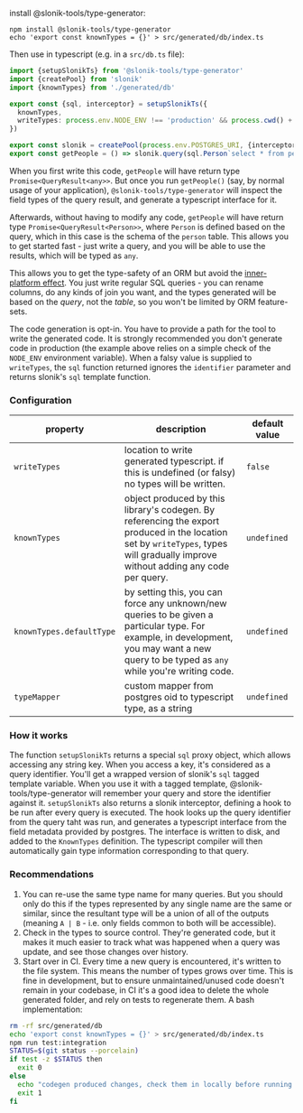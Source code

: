 install @slonik-tools/type-generator:

```cli
npm install @slonik-tools/type-generator
echo 'export const knownTypes = {}' > src/generated/db/index.ts
```

Then use in typescript (e.g. in a `src/db.ts` file):

```typescript
import {setupSlonikTs} from '@slonik-tools/type-generator'
import {createPool} from 'slonik'
import {knownTypes} from './generated/db'

export const {sql, interceptor} = setupSlonikTs({
  knownTypes,
  writeTypes: process.env.NODE_ENV !== 'production' && process.cwd() + '/src/generated/db',
})

export const slonik = createPool(process.env.POSTGRES_URI, {interceptors: [interceptor]})
export const getPeople = () => slonik.query(sql.Person`select * from person limit 2`)
```

When you first write this code, `getPeople` will have return type `Promise<QueryResult<any>>`.
But once you run `getPeople()` (say, by normal usage of your application), `@slonik-tools/type-generator` will inspect the field types of the query result, and generate a typescript interface for it.

Afterwards, without having to modify any code, `getPeople` will have return type `Promise<QueryResult<Person>>`, where `Person` is defined based on the query, which in this case is the schema of the `person` table. This allows you to get started fast - just write a query, and you will be able to use the results, which will be typed as `any`.

This allows you to get the type-safety of an ORM but avoid the [inner-platform effect](https://en.wikipedia.org/wiki/Inner-platform_effect). You just write regular SQL queries - you can rename columns, do any kinds of join you want, and the types generated will be based on the _query_, not the _table_, so you won't be limited by ORM feature-sets.

The code generation is opt-in. You have to provide a path for the tool to write the generated code. It is strongly recommended you don't generate code in production (the example above relies on a simple check of the `NODE_ENV` environment variable). When a falsy value is supplied to `writeTypes`, the `sql` function returned ignores the `identifier` parameter and returns slonik's `sql` template function.

### Configuration

| property | description | default value |
|--------|------------|-------------|
| `writeTypes` | location to write generated typescript. if this is undefined (or falsy) no types will be written. | `false` |
| `knownTypes` | object produced by this library's codegen. By referencing the export produced in the location set by `writeTypes`, types will gradually improve without adding any code per query. | `undefined` |
| `knownTypes.defaultType` | by setting this, you can force any unknown/new queries to be given a particular type. For example, in development, you may want a new query to be typed as `any` while you're writing code. | `undefined` |
| `typeMapper`  | custom mapper from postgres oid to typescript type, as a string | `undefined` |

### How it works

The function `setupSlonikTs` returns a special `sql` proxy object, which allows accessing any string key. When you access a key, it's considered as a query identifier. You'll get a wrapped version of slonik's `sql` tagged template variable. When you use it with a tagged template, @slonik-tools/type-generator will remember your query and store the identifier against it. `setupSlonikTs` also returns a slonik interceptor, defining a hook to be run after every query is executed. The hook looks up the query identifier from the query taht was run, and generates a typescript interface from the field metadata provided by postgres. The interface is written to disk, and added to the `KnownTypes` definition. The typescript compiler will then automatically gain type information corresponding to that query.

### Recommendations

1. You can re-use the same type name for many queries. But you should only do this if the types represented by any single name are the same or similar, since the resultant type will be a union of all of the outputs (meaning `A | B` - i.e. only fields common to both will be accessible).
1. Check in the types to source control. They're generated code, but it makes it much easier to track what was happened when a query was update, and see those changes over history.
1. Start over in CI. Every time a new query is encountered, it's written to the file system. This means the number of types grows over time. This is fine in development, but to ensure unmaintained/unused code doesn't remain in your codebase, in CI it's a good idea to delete the whole generated folder, and rely on tests to regenerate them. A bash implementation:

```sh
rm -rf src/generated/db
echo 'export const knownTypes = {}' > src/generated/db/index.ts
npm run test:integration
STATUS=$(git status --porcelain)
if test -z $STATUS then
  exit 0
else
  echo "codegen produced changes, check them in locally before running CI. changes: $STATUS"
  exit 1
fi
```
